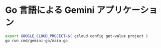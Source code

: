 # Go 言語による Gemini アプリケーション

```sh
export GOOGLE_CLOUD_PROJECT=$( gcloud config get-value project )
go run cmd/gemini-go/main.go
```
